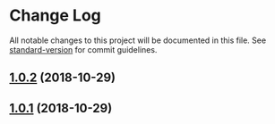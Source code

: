 # Change Log

All notable changes to this project will be documented in this file. See [standard-version](https://github.com/conventional-changelog/standard-version) for commit guidelines.

<a name="1.0.2"></a>
## [1.0.2](https://github.com/dapplion/DNP_VPN/compare/v1.0.1...v1.0.2) (2018-10-29)



<a name="1.0.1"></a>
## [1.0.1](https://github.com/dapplion/DNP_VPN/compare/v0.1.12...v1.0.1) (2018-10-29)
